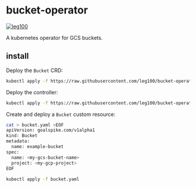 # bucket-operator

[![leg100](https://circleci.com/gh/leg100/bucket-operator.svg?style=svg)](https://circleci.com/gh/leg100/bucket-operator)

A kubernetes operator for GCS buckets.

## install

Deploy the `Bucket` CRD:

```bash
kubectl apply -f https://raw.githubusercontent.com/leg100/bucket-operator/master/deploy/crds/goalspike.com_buckets_crd.yaml
```

Deploy the controller:

```bash
kubectl apply -f https://raw.githubusercontent.com/leg100/bucket-operator/master/deploy/operator.yaml
```

Create and deploy a `Bucket` custom resource:

```bash
cat > bucket.yaml <EOF
apiVersion: goalspike.com/v1alpha1
kind: Bucket
metadata:
  name: example-bucket
spec:
  name: <my-gcs-bucket-name>
  project: <my-gcp-project>
EOF
 
kubectl apply -f bucket.yaml
```
